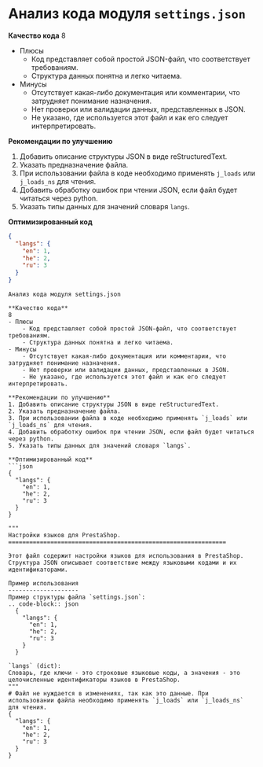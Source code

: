 # Анализ кода модуля `settings.json`

**Качество кода**
8
-  Плюсы
    - Код представляет собой простой JSON-файл, что соответствует требованиям.
    - Структура данных понятна и легко читаема.
-  Минусы
    - Отсутствует какая-либо документация или комментарии, что затрудняет понимание назначения.
    - Нет проверки или валидации данных, представленных в JSON.
    - Не указано, где используется этот файл и как его следует интерпретировать.

**Рекомендации по улучшению**
1. Добавить описание структуры JSON в виде reStructuredText.
2. Указать предназначение файла.
3. При использовании файла в коде необходимо применять `j_loads` или `j_loads_ns` для чтения.
4. Добавить обработку ошибок при чтении JSON, если файл будет читаться через python.
5. Указать типы данных для значений словаря `langs`.

**Оптимизированный код**
```json
{
  "langs": {
    "en": 1,
    "he": 2,
    "ru": 3
  }
}
```
```
Анализ кода модуля settings.json

**Качество кода**
8
- Плюсы
    - Код представляет собой простой JSON-файл, что соответствует требованиям.
    - Структура данных понятна и легко читаема.
- Минусы
    - Отсутствует какая-либо документация или комментарии, что затрудняет понимание назначения.
    - Нет проверки или валидации данных, представленных в JSON.
    - Не указано, где используется этот файл и как его следует интерпретировать.

**Рекомендации по улучшению**
1. Добавить описание структуры JSON в виде reStructuredText.
2. Указать предназначение файла.
3. При использовании файла в коде необходимо применять `j_loads` или `j_loads_ns` для чтения.
4. Добавить обработку ошибок при чтении JSON, если файл будет читаться через python.
5. Указать типы данных для значений словаря `langs`.

**Оптимизированный код**
```json
{
  "langs": {
    "en": 1,
    "he": 2,
    "ru": 3
  }
}
```
```
"""
Настройки языков для PrestaShop.
==============================================================

Этот файл содержит настройки языков для использования в PrestaShop.
Структура JSON описывает соответствие между языковыми кодами и их идентификаторами.

Пример использования
--------------------
Пример структуры файла `settings.json`:
.. code-block:: json
  {
    "langs": {
      "en": 1,
      "he": 2,
      "ru": 3
    }
  }

`langs` (dict):
Словарь, где ключи - это строковые языковые коды, а значения - это целочисленные идентификаторы языков в PrestaShop.
"""
# Файл не нуждается в изменениях, так как это данные. При использовании файла необходимо применять `j_loads` или `j_loads_ns` для чтения.
{
  "langs": {
    "en": 1,
    "he": 2,
    "ru": 3
  }
}
```